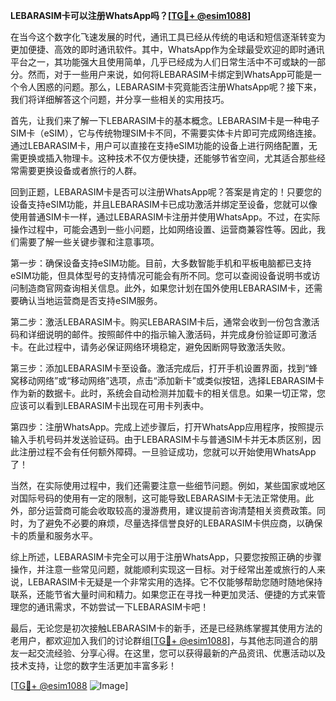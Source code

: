 **LEBARASIM卡可以注册WhatsApp吗？[[TG💪+ @esim1088](https://t.me/s/esim1088)]**

在当今这个数字化飞速发展的时代，通讯工具已经从传统的电话和短信逐渐转变为更加便捷、高效的即时通讯软件。其中，WhatsApp作为全球最受欢迎的即时通讯平台之一，其功能强大且使用简单，几乎已经成为人们日常生活中不可或缺的一部分。然而，对于一些用户来说，如何将LEBARASIM卡绑定到WhatsApp可能是一个令人困惑的问题。那么，LEBARASIM卡究竟能否注册WhatsApp呢？接下来，我们将详细解答这个问题，并分享一些相关的实用技巧。

首先，让我们来了解一下LEBARASIM卡的基本概念。LEBARASIM卡是一种电子SIM卡（eSIM），它与传统物理SIM卡不同，不需要实体卡片即可完成网络连接。通过LEBARASIM卡，用户可以直接在支持eSIM功能的设备上进行网络配置，无需更换或插入物理卡。这种技术不仅方便快捷，还能够节省空间，尤其适合那些经常需要更换设备或者旅行的人群。

回到正题，LEBARASIM卡是否可以注册WhatsApp呢？答案是肯定的！只要您的设备支持eSIM功能，并且LEBARASIM卡已成功激活并绑定至设备，您就可以像使用普通SIM卡一样，通过LEBARASIM卡注册并使用WhatsApp。不过，在实际操作过程中，可能会遇到一些小问题，比如网络设置、运营商兼容性等。因此，我们需要了解一些关键步骤和注意事项。

第一步：确保设备支持eSIM功能。目前，大多数智能手机和平板电脑都已支持eSIM功能，但具体型号的支持情况可能会有所不同。您可以查阅设备说明书或访问制造商官网查询相关信息。此外，如果您计划在国外使用LEBARASIM卡，还需要确认当地运营商是否支持eSIM服务。

第二步：激活LEBARASIM卡。购买LEBARASIM卡后，通常会收到一份包含激活码和详细说明的邮件。按照邮件中的指示输入激活码，并完成身份验证即可激活卡。在此过程中，请务必保证网络环境稳定，避免因断网导致激活失败。

第三步：添加LEBARASIM卡至设备。激活完成后，打开手机设置界面，找到“蜂窝移动网络”或“移动网络”选项，点击“添加新卡”或类似按钮，选择LEBARASIM卡作为新的数据卡。此时，系统会自动检测并加载卡的相关信息。如果一切正常，您应该可以看到LEBARASIM卡出现在可用卡列表中。

第四步：注册WhatsApp。完成上述步骤后，打开WhatsApp应用程序，按照提示输入手机号码并发送验证码。由于LEBARASIM卡与普通SIM卡并无本质区别，因此注册过程不会有任何额外障碍。一旦验证成功，您就可以开始使用WhatsApp了！

当然，在实际使用过程中，我们还需要注意一些细节问题。例如，某些国家或地区对国际号码的使用有一定的限制，这可能导致LEBARASIM卡无法正常使用。此外，部分运营商可能会收取较高的漫游费用，建议提前咨询清楚相关资费政策。同时，为了避免不必要的麻烦，尽量选择信誉良好的LEBARASIM卡供应商，以确保卡的质量和服务水平。

综上所述，LEBARASIM卡完全可以用于注册WhatsApp，只要您按照正确的步骤操作，并注意一些常见问题，就能顺利实现这一目标。对于经常出差或旅行的人来说，LEBARASIM卡无疑是一个非常实用的选择。它不仅能够帮助您随时随地保持联系，还能节省大量时间和精力。如果您正在寻找一种更加灵活、便捷的方式来管理您的通讯需求，不妨尝试一下LEBARASIM卡吧！

最后，无论您是初次接触LEBARASIM卡的新手，还是已经熟练掌握其使用方法的老用户，都欢迎加入我们的讨论群组[[TG💪+ @esim1088](https://t.me/s/esim1088)]，与其他志同道合的朋友一起交流经验、分享心得。在这里，您可以获得最新的产品资讯、优惠活动以及技术支持，让您的数字生活更加丰富多彩！

[[TG💪+ @esim1088](https://t.me/s/esim1088) ![Image](https://i.postimg.cc/4NQfJmqS/Snipaste-2025-05-13-00-14-12.png)]